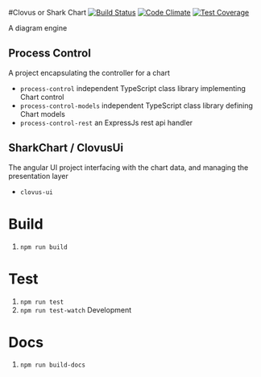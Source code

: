 #Clovus or Shark Chart
[![Build Status](https://travis-ci.org/GUSCRAWFORD/Clovus.svg?branch=master)](https://travis-ci.org/GUSCRAWFORD/Clovus) [![Code Climate](https://codeclimate.com/github/GUSCRAWFORD/Clovus/badges/gpa.svg)](https://codeclimate.com/github/GUSCRAWFORD/Clovus) [![Test Coverage](https://codeclimate.com/github/GUSCRAWFORD/Clovus/badges/coverage.svg)](https://codeclimate.com/github/GUSCRAWFORD/Clovus/coverage)

A diagram engine

## Process Control
A project encapsulating the controller for a chart
- `process-control` independent TypeScript class library implementing Chart control
- `process-control-models` independent TypeScript class library defining Chart models
- `process-control-rest` an ExpressJs rest api handler

## SharkChart / ClovusUi
The angular UI project interfacing with the chart data, and managing the presentation layer
- `clovus-ui`

# Build
1. `npm run build`

# Test
1. `npm run test`
2. `npm run test-watch` Development

# Docs
1. `npm run build-docs`
